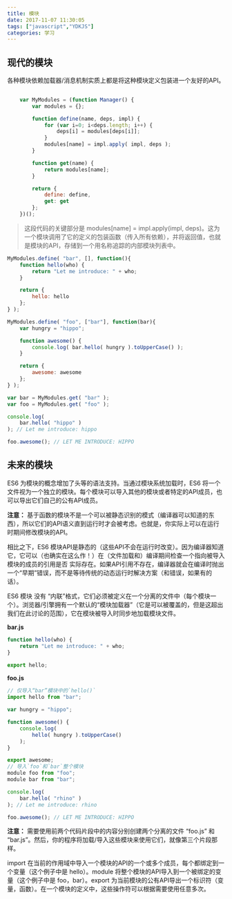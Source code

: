 ```yaml
---
title: 模块
date: 2017-11-07 11:30:05
tags: ["javascript","YDKJS"]
categories: 学习
---
```


## 现代的模块

各种模块依赖加载器/消息机制实质上都是将这种模块定义包装进一个友好的API。

``` javascript
	
	var MyModules = (function Manager() {
		var modules = {};

		function define(name, deps, impl) {
			for (var i=0; i<deps.length; i++) {
				deps[i] = modules[deps[i]];
			}
			modules[name] = impl.apply( impl, deps );
		}

		function get(name) {
			return modules[name];
		}

		return {
			define: define,
			get: get
		};
	})();

```

> 这段代码的关键部分是 modules[name] = impl.apply(impl, deps)。这为一个模块调用了它的定义的包装函数（传入所有依赖），并将返回值，也就是模块的API，存储到一个用名称追踪的内部模块列表中。

<!--more-->

``` javascript
MyModules.define( "bar", [], function(){
	function hello(who) {
		return "Let me introduce: " + who;
	}

	return {
		hello: hello
	};
} );

MyModules.define( "foo", ["bar"], function(bar){
	var hungry = "hippo";

	function awesome() {
		console.log( bar.hello( hungry ).toUpperCase() );
	}

	return {
		awesome: awesome
	};
} );

var bar = MyModules.get( "bar" );
var foo = MyModules.get( "foo" );

console.log(
	bar.hello( "hippo" )
); // Let me introduce: hippo

foo.awesome(); // LET ME INTRODUCE: HIPPO
```

## 未来的模块

ES6 为模块的概念增加了头等的语法支持。当通过模块系统加载时，ES6 将一个文件视为一个独立的模块。每个模块可以导入其他的模块或者特定的API成员，也可以导出它们自己的公有API成员。

**注意：** 基于函数的模块不是一个可以被静态识别的模式（编译器可以知道的东西），所以它们的API语义直到运行时才会被考虑。也就是，你实际上可以在运行时期间修改模块的API。

相比之下，ES6 模块API是静态的（这些API不会在运行时改变）。因为编译器知道它，它可以（也确实在这么作！）在（文件加载和）编译期间检查一个指向被导入模块的成员的引用是否 实际存在。如果API引用不存在，编译器就会在编译时抛出一个“早期”错误，而不是等待传统的动态运行时解决方案（和错误，如果有的话）。

ES6 模块 没有 “内联”格式，它们必须被定义在一个分离的文件中（每个模块一个）。浏览器/引擎拥有一个默认的“模块加载器”（它是可以被覆盖的，但是这超出我们在此讨论的范围），它在模块被导入时同步地加载模块文件。

**bar.js**
``` javascript
function hello(who) {
	return "Let me introduce: " + who;
}

export hello;
```


**foo.js**
```javascript
// 仅导入“bar”模块中的`hello()`
import hello from "bar";

var hungry = "hippo";

function awesome() {
	console.log(
		hello( hungry ).toUpperCase()
	);
}

export awesome;
// 导入`foo`和`bar`整个模块
module foo from "foo";
module bar from "bar";

console.log(
	bar.hello( "rhino" )
); // Let me introduce: rhino

foo.awesome(); // LET ME INTRODUCE: HIPPO
```
**注意：** 需要使用前两个代码片段中的内容分别创建两个分离的文件 “foo.js” 和 “bar.js”。然后，你的程序将加载/导入这些模块来使用它们，就像第三个片段那样。

import 在当前的作用域中导入一个模块的API的一个或多个成员，每个都绑定到一个变量（这个例子中是 hello）。module 将整个模块的API导入到一个被绑定的变量（这个例子中是 foo，bar）。export 为当前模块的公有API导出一个标识符（变量，函数）。在一个模块的定义中，这些操作符可以根据需要使用任意多次。

